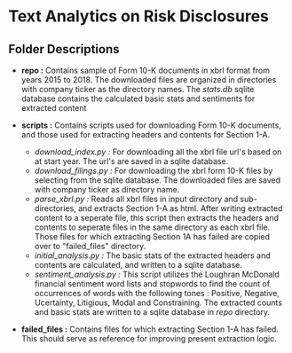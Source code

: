 # Text Analytics on Risk Disclosures

## Folder Descriptions

* **repo :** Contains sample of Form 10-K documents in xbrl format from years 2015 to 2018. The downloaded files are organized in directories with company ticker as the directory names. The _stats.db_ sqlite database contains the calculated basic stats and sentiments for extracted content

* **scripts :** Contains scripts used for downloading Form 10-K documents, and those used for extracting headers and contents for Section 1-A.
	* _download_index.py :_ For downloading all the xbrl file url's based on at start year. The url's are saved in a sqlite database.
	* _download_filings.py :_ For downloading the xbrl form 10-K files by selecting from the sqlite database. The downloaded files are saved with company ticker as directory name.
	* _parse_xbrl.py :_ Reads all xbrl files in input directory and sub-directories, and extracts Section 1-A as html. After writing extracted content to a seperate file, this script then extracts the headers and contents to seperate files in the same directory as each xbrl file. Those files for which extracting Section 1A has failed are copied over to "failed_files" directory.
	* _initial_analysis.py :_ The basic stats of the extracted headers and contents are calculated, and written to a sqlite database.
	* _sentiment_analysis.py :_ This script utilizes the Loughran McDonald financial sentiment word lists and stopwords to find the count of occurrences of words with the following tones : Positive, Negative, Ucertainty, Litigious, Modal and Constraining. The extracted counts and basic stats are written to a sqlite database in _repo_ directory.

* **failed_files :** Contains files for which extracting Section 1-A has failed. This should serve as reference for improving present extraction logic.
